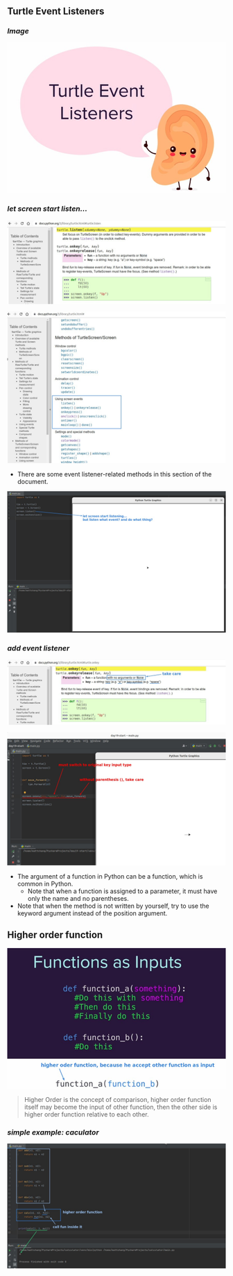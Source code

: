 ## **Turtle Event Listeners**

### _Image_

![Alt image of turtle event listeners](pic/01.jpg)

### _let screen start listen..._

![Alt doc of listen](pic/02.jpg)

![Alt section of using screen events](pic/03.jpg)

- There are some event listener-related methods in this section of the document.

![Alt screen start listen... then...?](pic/04.jpg)

### _add event listener_

![Alt doc of onkey (event listener)](pic/05.jpg)

![Alt codes onkey](pic/06.jpg)

- The argument of a function in Python can be a function, which is common in Python.
  - Note that when a function is assigned to a parameter, it must have only the name and no parentheses.
- Note that when the method is not written by yourself, try to use the keyword argument instead of the position argument.

## **Higher order function**

![Alt concept of higher order function](pic/07.jpg)

> Higher Order is the concept of comparison, higher order function itself may become the input of other function, then the other side is higher order function relative to each other.

### _simple example: caculator_

![Alt use higher order function into calculator](pic/08.jpg)
